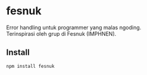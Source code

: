 # fesnuk

Error handling untuk programmer yang malas ngoding.  
Terinspirasi oleh grup di Fesnuk (IMPHNEN).

## Install

```bash
npm install fesnuk

